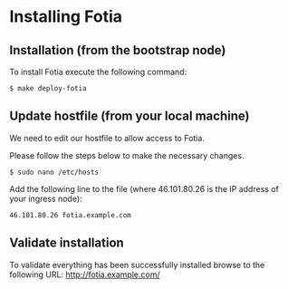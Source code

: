 # Installing Fotia

## Installation (from the bootstrap node)

To install Fotia execute the following command:

```
$ make deploy-fotia
```

## Update hostfile (from your local machine)

We need to edit our hostfile to allow access to Fotia.

Please follow the steps below to make the necessary changes.

```
$ sudo nano /etc/hosts
```

Add the following line to the file (where 46.101.80.26 is the IP address of your ingress node):

```
46.101.80.26 fotia.example.com
```

## Validate installation

To validate everything has been successfully installed browse to the following URL: <a href="http://fotia.example.com/" target="_blank">http://fotia.example.com/</a>